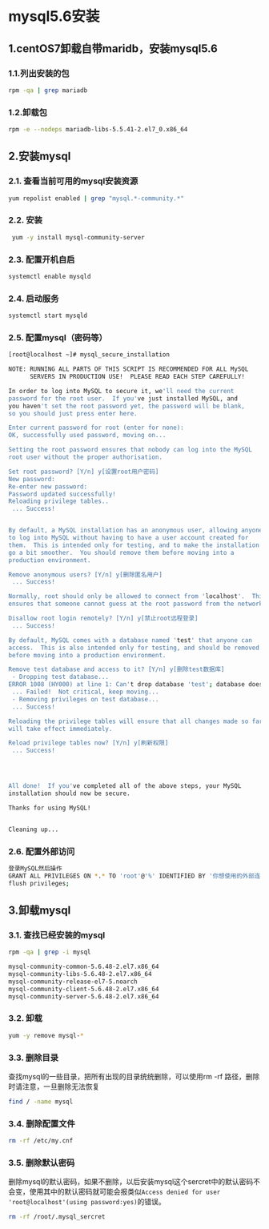 # mysql5.6安装

## 1.centOS7卸载自带maridb，安装mysql5.6

### 1.1.列出安装的包

```bash
rpm -qa | grep mariadb
```

### 1.2.卸载包

```bash
rpm -e --nodeps mariadb-libs-5.5.41-2.el7_0.x86_64
```

## 2.安装mysql

### 2.1. 查看当前可用的mysql安装资源

```bash
yum repolist enabled | grep "mysql.*-community.*"
```

### 2.2. 安装

```bash
 yum -y install mysql-community-server
```

### 2.3. 配置开机自启

```bash
systemctl enable mysqld
```

### 2.4. 启动服务

```bash
systemctl start mysqld
```

### 2.5. 配置mysql（密码等）

```bash
[root@localhost ~]# mysql_secure_installation

NOTE: RUNNING ALL PARTS OF THIS SCRIPT IS RECOMMENDED FOR ALL MySQL
      SERVERS IN PRODUCTION USE!  PLEASE READ EACH STEP CAREFULLY!

In order to log into MySQL to secure it, we'll need the current
password for the root user.  If you've just installed MySQL, and
you haven't set the root password yet, the password will be blank,
so you should just press enter here.

Enter current password for root (enter for none):
OK, successfully used password, moving on...

Setting the root password ensures that nobody can log into the MySQL
root user without the proper authorisation.

Set root password? [Y/n] y[设置root用户密码]
New password:
Re-enter new password:
Password updated successfully!
Reloading privilege tables..
 ... Success!


By default, a MySQL installation has an anonymous user, allowing anyone
to log into MySQL without having to have a user account created for
them.  This is intended only for testing, and to make the installation
go a bit smoother.  You should remove them before moving into a
production environment.

Remove anonymous users? [Y/n] y[删除匿名用户]
 ... Success!

Normally, root should only be allowed to connect from 'localhost'.  This
ensures that someone cannot guess at the root password from the network.

Disallow root login remotely? [Y/n] y[禁止root远程登录]
 ... Success!

By default, MySQL comes with a database named 'test' that anyone can
access.  This is also intended only for testing, and should be removed
before moving into a production environment.

Remove test database and access to it? [Y/n] y[删除test数据库]
 - Dropping test database...
ERROR 1008 (HY000) at line 1: Can't drop database 'test'; database doesn't exist
 ... Failed!  Not critical, keep moving...
 - Removing privileges on test database...
 ... Success!

Reloading the privilege tables will ensure that all changes made so far
will take effect immediately.

Reload privilege tables now? [Y/n] y[刷新权限]
 ... Success!




All done!  If you've completed all of the above steps, your MySQL
installation should now be secure.

Thanks for using MySQL!


Cleaning up...

```

### 2.6. 配置外部访问

```bash
登录MySQL然后操作
GRANT ALL PRIVILEGES ON *.* TO 'root'@'%' IDENTIFIED BY '你想使用的外部连接的密码' WITH GRANT OPTION;   // 开启外部连接
flush privileges;
```

## 3.卸载mysql

### 3.1. 查找已经安装的mysql

```bash
rpm -qa | grep -i mysql

mysql-community-common-5.6.48-2.el7.x86_64
mysql-community-libs-5.6.48-2.el7.x86_64
mysql-community-release-el7-5.noarch
mysql-community-client-5.6.48-2.el7.x86_64
mysql-community-server-5.6.48-2.el7.x86_64
```

### 3.2. 卸载

```bash
yum -y remove mysql-*
```

### 3.3. 删除目录

查找mysql的一些目录，把所有出现的目录统统删除，可以使用rm -rf 路径，删除时请注意，一旦删除无法恢复

```bash
find / -name mysql
```

### 3.4. 删除配置文件

```bash
rm -rf /etc/my.cnf
```

### 3.5. 删除默认密码

删除mysql的默认密码，如果不删除，以后安装mysql这个sercret中的默认密码不会变，使用其中的默认密码就可能会报类似`Access denied for user 'root@localhost'(using password:yes)`的错误。

```bash
rm -rf /root/.mysql_sercret
```

